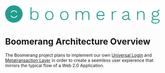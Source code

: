 ![Boomerang Logo](https://github.com/BoomerangProject/boomerang-wiki/blob/master/images/logo.png "Boomerang Logo")
# Boomerang Architecture Overview
The Boomerang project plans to implement our own [Universal Login](https://github.com/BoomerangProject/boomerang-wiki/blob/master/architecture/UniversalLogin.md) and [Metatransaction Layer](TBD) in order to create a seemless user expierence that mirrors the typical flow of a Web 2.0 Application.
